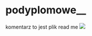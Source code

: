 # podyplomowe__
komentarz
to jest plik read me
<img src="C:\Users\fgogola\PycharmProjects\podyplomowe__\Bez tytułu.jpg"/>